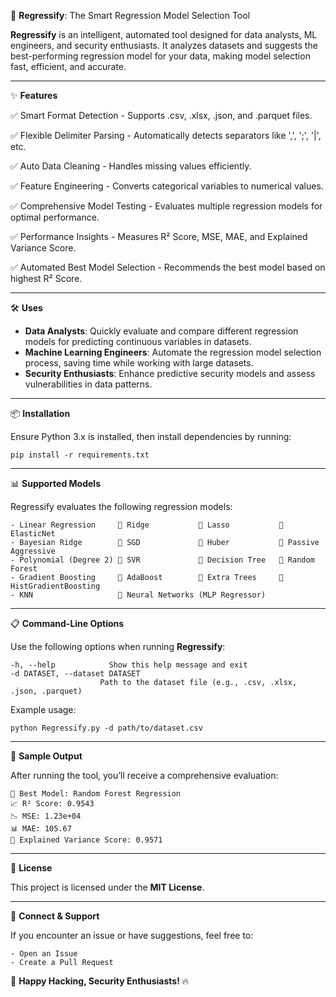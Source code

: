 🚀 **Regressify**: The Smart Regression Model Selection Tool

**Regressify** is an intelligent, automated tool designed for data analysts, ML engineers, and security enthusiasts. It analyzes datasets and suggests the best-performing regression model for your data, making model selection fast, efficient, and accurate.

---

✨ **Features**

✅ Smart Format Detection
    - Supports .csv, .xlsx, .json, and .parquet files.

✅ Flexible Delimiter Parsing
    - Automatically detects separators like ',', ';', '|', etc.

✅ Auto Data Cleaning
    - Handles missing values efficiently.

✅ Feature Engineering
    - Converts categorical variables to numerical values.

✅ Comprehensive Model Testing
    - Evaluates multiple regression models for optimal performance.

✅ Performance Insights
    - Measures R² Score, MSE, MAE, and Explained Variance Score.

✅ Automated Best Model Selection
    - Recommends the best model based on highest R² Score.

---

🛠️ **Uses**

- **Data Analysts**: Quickly evaluate and compare different regression models for predicting continuous variables in datasets.
- **Machine Learning Engineers**: Automate the regression model selection process, saving time while working with large datasets.
- **Security Enthusiasts**: Enhance predictive security models and assess vulnerabilities in data patterns.

---

📦 **Installation**

Ensure Python 3.x is installed, then install dependencies by running:

    pip install -r requirements.txt

---

📊 **Supported Models**

Regressify evaluates the following regression models:

    - Linear Regression     🔹 Ridge           🔹 Lasso           🔹 ElasticNet
    - Bayesian Ridge        🔹 SGD             🔹 Huber           🔹 Passive Aggressive
    - Polynomial (Degree 2) 🔹 SVR             🔹 Decision Tree   🔹 Random Forest
    - Gradient Boosting     🔹 AdaBoost        🔹 Extra Trees     🔹 HistGradientBoosting
    - KNN                   🔹 Neural Networks (MLP Regressor)

---

📋 **Command-Line Options**

Use the following options when running **Regressify**:

    -h, --help            Show this help message and exit
    -d DATASET, --dataset DATASET
                        Path to the dataset file (e.g., .csv, .xlsx, .json, .parquet)

Example usage:

    python Regressify.py -d path/to/dataset.csv

---

📌 **Sample Output**

After running the tool, you’ll receive a comprehensive evaluation:

    🚀 Best Model: Random Forest Regression
    📈 R² Score: 0.9543
    📉 MSE: 1.23e+04
    📊 MAE: 105.67
    📡 Explained Variance Score: 0.9571

---

📜 **License**

This project is licensed under the **MIT License**.

---

💬 **Connect & Support**

If you encounter an issue or have suggestions, feel free to:

    - Open an Issue
    - Create a Pull Request

🚀 **Happy Hacking, Security Enthusiasts!** 🔥
